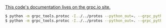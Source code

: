 [This code's documentation lives on the grpc.io site.](https://grpc.io/docs/languages/python/quickstart)

```bash
$ python -m grpc_tools.protoc -I../../protos --python_out=. --grpc_python_out=. ../../protos/health.proto
$ python -m grpc_tools.protoc -I../../protos --python_out=. --grpc_python_out=. ../../protos/helloworld.proto
```
